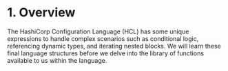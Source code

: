 # 1. Overview

The HashiCorp Configuration Language (HCL) has some unique expressions to handle complex scenarios such as conditional logic, referencing dynamic types, and iterating nested blocks. We will learn these final language structures before we delve into the library of functions available to us within the language.